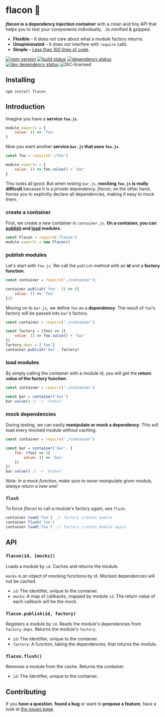 # flacon 💉

***flacon* is a dependency injection container** with a clean and tiny API that helps you to test your components individually. `.5k` minified & gzipped.

- **Flexible** – It does *not* care about what a module factory returns.
- **Unopinionated** – It does *not* interfere with `require` calls.
- **Simple** – [Less than 100 lines of code](index.js).

[![npm version](https://img.shields.io/npm/v/flacon.svg)](https://www.npmjs.com/package/flacon)
[![build status](https://img.shields.io/travis/derhuerst/flacon.svg)](https://travis-ci.org/derhuerst/flacon)
[![dependency status](https://img.shields.io/david/derhuerst/flacon.svg)](https://david-dm.org/derhuerst/flacon#info=dependencies)
[![dev dependency status](https://img.shields.io/david/dev/derhuerst/flacon.svg)](https://david-dm.org/derhuerst/flacon#info=devDependencies)
![ISC-licensed](https://img.shields.io/github/license/derhuerst/flacon.svg)


## Installing

```
npm install flacon
```


## Introduction

Imagine you have a **service `foo.js`**.

```js
module.exports = {
	value: () => 'foo'
}
```

Now you want another **service `bar.js` that uses `foo.js`**.

```js
const foo = require('./foo')

module.exports = {
	value: () => foo.value() + 'bar'
}
```

This looks all good. But when testing `bar.js`, **mocking `foo.js` is really difficult** because it is a *private* dependency. *flacon*, on the other hand, forces you to explicitly declare all dependencies, making it easy to mock them.


### create a container

First, we create a new container in `container.js`. **On a container, you can [publish](#flaconpublishid-deps-factory) and [load](#flaconid-mocks) modules.**

```js
const Flacon = require('flacon')
module.exports = new Flacon()
```


### publish modules

Let's start with `foo.js`. We call the `publish` method with an **id** and a **factory function**.

```js
const container = require('./container');

container.publish('foo', () => ({
	value: () => 'foo'
}))
```

Moving on to `bar.js`, we define `foo` as a **dependency**. The result of `foo`'s factory will be passed into `bar`'s factory.

```js
const container = require('./container')

const factory = (foo) => ({
	value: () => foo.value() + 'bar'
})
factory.deps = ['foo']
container.publish('bar', factory)
```


### load modules

By simply calling the container with a module id, you will get the **return value of the factory function**.

```js
const container = require('./container')

const bar = container('bar')
bar.value() // -> 'foobar'
```


### mock dependencies

During testing, we can easily **manipulate or mock a dependency**. This will load every mocked module without caching.

```js
const container = require('./container')

const bar = container('bar', {
	foo: (foo) => ({
		value: () => 'baz'
	})
})
bar.value() // -> 'bazbar'
```

*Note: In a mock function, make sure to never manipulate given module, always return a new one!*


### `flush`

To force *flacon* to call a module's factory again, use `flush`.

```js
container.load('foo')  // factory creates module
container.flush('foo')
container.load('foo')  // factory creates module again
```



## API

### `flacon(id, [mocks])`

Loads a module by `id`. Caches and returns the module.

`mocks` is an object of mocking functions by id. Mocked dependencies will not be cached.

- `id`: The identifier, unique to the container.
- `mocks`: A map of callbacks, mapped by module `id`. The return value of each callback will be the mock.

### `flacon.publish(id, factory)`

Registers a module by `id`. Reads the module's dependencies from `factory.deps`. Returns the module's `factory`.

- `id`: The identifier, unique to the container.
- `factory`: A function, taking the dependencies, that returns the module.

### `flacon.flush()`

Removes a module from the cache. Returns the container.

- `id`: The identifier, unique to the container.



## Contributing

If you **have a question**, **found a bug** or want to **propose a feature**, have a look at [the issues page](https://github.com/derhuerst/flacon/issues).
